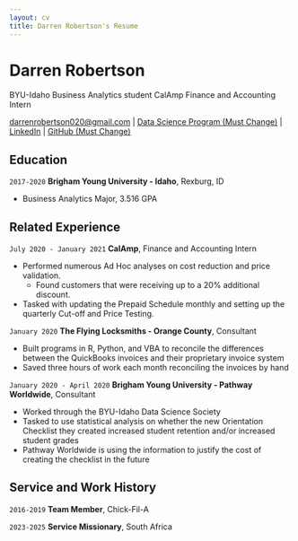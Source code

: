 ```yaml
---
layout: cv
title: Darren Robertson's Resume
---
```

# Darren Robertson
BYU-Idaho Business Analytics student
CalAmp Finance and Accounting Intern

<div id="webaddress">
<a href="darrenrobertson020@gmail.com">darrenrobertson020@gmail.com</a>
| <a href="https://byuidatascience.github.io/development.html">Data Science Program (Must Change)</a>
| <a href="https://www.linkedin.com/in/darren-robertson020/">LinkedIn</a>
| <a href="https://github.com/byuids-resumes">GitHub (Must Change)</a>
</div>

<!-- https://www.monique.tech/the-art-of-markdown -->

## Education

`2017-2020`
__Brigham Young University - Idaho__, Rexburg, ID

- Business Analytics Major, 3.516 GPA


## Related Experience

`July 2020 - January 2021`
__CalAmp__, Finance and Accounting Intern

- Performed numerous Ad Hoc analyses on cost reduction and price validation.
    - Found customers that were receiving up to a 20% additional discount.
- Tasked with updating the Prepaid Schedule monthly and setting up the quarterly Cut-off and Price Testing.

`January 2020`
__The Flying Locksmiths - Orange County__, Consultant

- Built programs in R, Python, and VBA to reconcile the differences between the QuickBooks invoices and their proprietary invoice system
- Saved three hours of work each month reconciling the invoices by hand

`January 2020 - April 2020`
__Brigham Young University - Pathway Worldwide__, Consultant

- Worked through the BYU-Idaho Data Science Society
- Tasked to use statistical analysis on whether the new Orientation Checklist they created increased student retention and/or increased student grades 
- Pathway Worldwide is using the information to justify the cost of creating the checklist in the future



## Service and Work History

`2016-2019`
__Team Member__, Chick-Fil-A


`2023-2025`
__Service Missionary__, South Africa



<!-- ### Footer

Last updated: May 2013 -->


